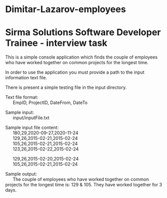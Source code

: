 # Dimitar-Lazarov-employees
# Sirma Solutions Software Developer Trainee - interview task

This is a simple console application which finds the couple of employees who have worked together on common projects for the longest time.

In order to use the application you must provide a path to the input information text file.

There is present a simple testing file in the input directory.

Text file format:  
&nbsp;&nbsp;&nbsp;&nbsp;&nbsp;&nbsp;EmpID, ProjectID, DateFrom, DateTo

Sample input:  
&nbsp;&nbsp;&nbsp;&nbsp;&nbsp;&nbsp;input/inputFile.txt

Sample input file content:  
&nbsp;&nbsp;&nbsp;&nbsp;&nbsp;&nbsp;180,29,2020-09-27,2020-11-24  
&nbsp;&nbsp;&nbsp;&nbsp;&nbsp;&nbsp;129,26,2015-02-21,2015-02-24  
&nbsp;&nbsp;&nbsp;&nbsp;&nbsp;&nbsp;105,26,2015-02-21,2015-02-24  
&nbsp;&nbsp;&nbsp;&nbsp;&nbsp;&nbsp;123,26,2015-02-22,2015-02-24 
  
&nbsp;&nbsp;&nbsp;&nbsp;&nbsp;&nbsp;129,26,2015-02-20,2015-02-24  
&nbsp;&nbsp;&nbsp;&nbsp;&nbsp;&nbsp;105,26,2015-02-21,2015-02-24  

Sample output:  
&nbsp;&nbsp;&nbsp;&nbsp;&nbsp;&nbsp;The couple of employees who have worked together on common projects for the longest time is: 129 & 105. They have worked together for 3 days.
